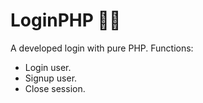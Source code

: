 # LoginPHP 🙋‍♂️

A developed login with pure PHP.
Functions:
  - Login user. 
  - Signup user.
  - Close session.
